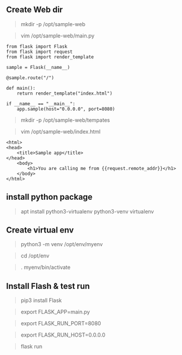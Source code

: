 ## Create Web dir
> mkdir -p /opt/sample-web

> vim /opt/sample-web/main.py

```
from flask import Flask
from flask import request
from flask import render_template

sample = Flask(__name__)

@sample.route("/")

def main():
    return render_template("index.html")

if __name__ == "__main__":
    app.sample(host="0.0.0.0", port=8080)

```

> mkdir -p /opt/sample-web/tempates

> vim /opt/sample-web/index.html

```
<html>
<head>
    <title>Sample app</title>
</head>
    <body>
        <h1>You are calling me from {{request.remote_addr}}</h1>
    </body>
</html>

```

## install python package
> apt install python3-virtualenv python3-venv virtualenv

## Create virtual env
> python3 -m venv /opt/env/myenv

> cd /opt/env

> . myenv/bin/activate

## Install Flash & test run
> pip3 install Flask

> export FLASK_APP=main.py

> export FLASK_RUN_PORT=8080

> export FLASK_RUN_HOST=0.0.0.0

> flask run
